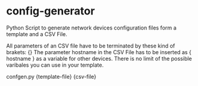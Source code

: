 # config-generator
Python Script to generate network devices configuration files form a template and a CSV File.

All parameters of an CSV file have to be terminated by these kind of brakets: {}
The parameter hostname in the CSV File has to be inserted as { hostname }
as a variable for other devices.
There is no limit of the possible varibales you can use in your template.

confgen.py {template-file} {csv-file}
